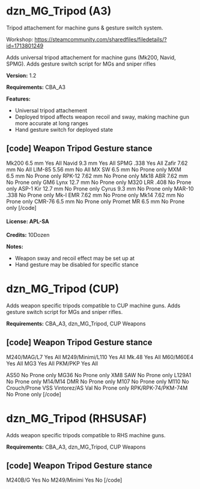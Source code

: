 # dzn_MG_Tripod (A3)
Tripod attachement for machine guns & gesture switch system.

Workshop: https://steamcommunity.com/sharedfiles/filedetails/?id=1713801249

Adds universal tripod attachement for machine guns (Mk200, Navid, SPMG).
Adds gesture switch script for MGs and sniper rifles

**Version:** 1.2

**Requirements:** CBA_A3

**Features:**
- Universal tripod attachement 
- Deployed tripod affects weapon recoil and sway, making machine gun more accurate at long ranges
- Hand gesture switch for deployed state

[code]
Weapon				Tripod		Gesture stance
-----------------------------------------------
Mk200 6.5 mm		Yes			All
Navid 9.3 mm		Yes			All
SPMG .338			Yes			All
Zafir 7.62 mm		No			All
LIM-85 5.56 mm		No			All
MX SW 6.5 mm		No			Prone only
MXM 6.5 mm			No			Prone only
RPK-12 7.62 mm		No			Prone only
Mk18 ABR 7.62 mm	No			Prone only 
GM6 Lynx 12.7 mm	No			Prone only 
M320 LRR .408		No			Prone only 
ASP-1 Kir 12.7 mm	No			Prone only 
Cyrus 9.3 mm		No			Prone only 
MAR-10 .338			No			Prone only 
Mk-I EMR 7.62 mm	No			Prone only 
Mk14 7.62 mm		No			Prone only 
CMR-76 6.5 mm		No			Prone only 
Promet MR 6.5 mm	No			Prone only 
[/code]

#### License: APL-SA

**Credits:** 10Dozen

**Notes:**

- Weapon sway and recoil effect may be set up at
- Hand gesture may be disabled for specific stance


# dzn_MG_Tripod (CUP)

Adds weapon specific tripods compatible to CUP machine guns.
Adds gesture switch script for MGs and sniper rifles.

**Requirements:** CBA_A3, dzn_MG_Tripod, CUP Weapons

[code]
Weapon				Tripod		Gesture stance
-----------------------------------------------
M240/MAG/L7			Yes			All
M249/Minimi/L110	Yes			All
Mk.48				Yes			All
M60/M60E4			Yes			All
MG3					Yes			All
PKM/PKP				Yes			All

AS50				No			Prone only
MG36				No			Prone only
XM8 SAW				No			Prone only
L129A1				No			Prone only
M14/M14 DMR			No			Prone only
M107				No			Prone only
M110				No			Crouch/Prone
VSS Vintorez/AS Val	No			Prone only
RPK/RPK-74/PKM-74M	No			Prone only
[/code]


# dzn_MG_Tripod (RHSUSAF)

Adds weapon specific tripods compatible to RHS machine guns.

**Requirements:** CBA_A3, dzn_MG_Tripod, CUP Weapons

[code]
Weapon				Tripod		Gesture stance
-----------------------------------------------
M240B/G				Yes			No
M249/Minimi			Yes			No
[/code]
